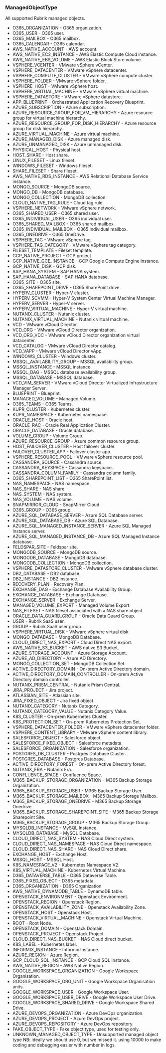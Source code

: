 ### ManagedObjectType
All supported Rubrik managed objects.

- O365_ORGANIZATION - O365 organization.
- O365_USER - O365 user.
- O365_MAILBOX - O365 mailbox.
- O365_CALENDAR - O365 calendar.
- AWS_NATIVE_ACCOUNT - AWS account.
- AWS_NATIVE_EC2_INSTANCE - AWS Elastic Compute Cloud instance.
- AWS_NATIVE_EBS_VOLUME - AWS Elastic Block Store volume.
- VSPHERE_VCENTER - VMware vSphere vCenter.
- VSPHERE_DATACENTER - VMware vSphere datacenter.
- VSPHERE_COMPUTE_CLUSTER - VMware vSphere compute cluster.
- VSPHERE_FOLDER - VMware vSphere folder.
- VSPHERE_HOST - VMware vSphere host.
- VSPHERE_VIRTUAL_MACHINE - VMware vSphere virtual machine.
- VSPHERE_DATASTORE - VMware vSphere datastore.
- APP_BLUEPRINT - Orchestrated Application Recovery Blueprint.
- AZURE_SUBSCRIPTION - Azure subscription.
- AZURE_RESOURCE_GROUP_FOR_VM_HIERARCHY - Azure resource group for virtual machine hierarchy.
- AZURE_RESOURCE_GROUP_FOR_DISK_HIERARCHY - Azure resource group for disk hierarchy.
- AZURE_VIRTUAL_MACHINE - Azure virtual machine.
- AZURE_MANAGED_DISK - Azure managed disk.
- AZURE_UNMANAGED_DISK - Azure unmanaged disk.
- PHYSICAL_HOST - Physical host.
- HOST_SHARE - Host share.
- LINUX_FILESET - Linux fileset.
- WINDOWS_FILESET - Windows fileset.
- SHARE_FILESET - Share fileset.
- AWS_NATIVE_RDS_INSTANCE - AWS Relational Database Service instance.
- MONGO_SOURCE - MongoDB source.
- MONGO_DB - MongoDB database.
- MONGO_COLLECTION - MongoDB collection.
- CLOUD_NATIVE_TAG_RULE - Cloud tag rule.
- VSPHERE_NETWORK - VMware vSphere network.
- O365_SHARED_USER - O365 shared user.
- O365_INDIVIDUAL_USER - O365 individual user.
- O365_SHARED_MAILBOX - O365 shared mailbox.
- O365_INDIVIDUAL_MAILBOX - O365 individual mailbox.
- O365_ONEDRIVE - O365 OneDrive.
- VSPHERE_TAG - VMware vSphere tag.
- VSPHERE_TAG_CATEGORY - VMware vSphere tag category.
- FILESET_TEMPLATE - Fileset template.
- GCP_NATIVE_PROJECT - GCP project.
- GCP_NATIVE_GCE_INSTANCE - GCP Google Compute Engine instance.
- GCP_NATIVE_DISK - GCP disk.
- SAP_HANA_SYSTEM - SAP HANA system.
- SAP_HANA_DATABASE - SAP HANA database.
- O365_SITE - O365 site.
- O365_SHAREPOINT_DRIVE - O365 SharePoint drive.
- HYPERV_CLUSTER - Hyper-V cluster.
- HYPERV_SCVMM - Hyper-V System Center Virtual Machine Manager.
- HYPERV_SERVER - Hyper-V server.
- HYPERV_VIRTUAL_MACHINE - Hyper-V virtual machine.
- NUTANIX_CLUSTER - Nutanix cluster.
- NUTANIX_VIRTUAL_MACHINE - Nutanix virtual machine.
- VCD - VMware vCloud Director.
- VCD_ORG - VMware vCloud Director organization.
- VCD_ORG_VDC - VMware vCloud Director organization virtual datacenter.
- VCD_CATALOG - VMware vCloud Director catalog.
- VCD_VAPP - VMware vCloud Director vApp.
- WINDOWS_CLUSTER - Windows cluster.
- MSSQL_AVAILABILITY_GROUP - MSSQL availability group.
- MSSQL_INSTANCE - MSSQL instance.
- MSSQL_DAG - MSSQL database availability group.
- MSSQL_DATABASE - MSSQL database.
- VCD_VIM_SERVER - VMware vCloud Director Virtualized Infrastructure Manager Server.
- BLUEPRINT - Blueprint.
- MANAGED_VOLUME - Managed Volume.
- O365_TEAMS - O365 Teams.
- KUPR_CLUSTER - Kubernetes cluster.
- KUPR_NAMESPACE - Kubernetes namespace.
- ORACLE_HOST - Oracle host.
- ORACLE_RAC - Oracle Real Application Cluster.
- ORACLE_DATABASE - Oracle database.
- VOLUME_GROUP - Volume Group.
- AZURE_RESOURCE_GROUP - Azure common resource group.
- HOST_FAILOVER_CLUSTER - Host failover cluster.
- FAILOVER_CLUSTER_APP - Failover cluster app.
- VSPHERE_RESOURCE_POOL - VMware vSphere resource pool.
- CASSANDRA_SOURCE - Cassandra source.
- CASSANDRA_KEYSPACE - Cassandra keyspace.
- CASSANDRA_COLUMN_FAMILY - Cassandra column family.
- O365_SHAREPOINT_LIST - O365 SharePoint list.
- NAS_NAMESPACE - NAS namespace.
- NAS_SHARE - NAS share.
- NAS_SYSTEM - NAS system.
- NAS_VOLUME - NAS volume.
- SNAPMIRROR_CLOUD - SnapMirror Cloud.
- O365_GROUP - O365 group.
- AZURE_SQL_DATABASE_SERVER - Azure SQL Database server.
- AZURE_SQL_DATABASE_DB - Azure SQL Database.
- AZURE_SQL_MANAGED_INSTANCE_SERVER - Azure SQL Managed Instance server.
- AZURE_SQL_MANAGED_INSTANCE_DB - Azure SQL Managed Instance database.
- FELDSPAR_SITE - Feldspar site.
- MONGODB_SOURCE - MongoDB source.
- MONGODB_DATABASE - MongoDB database.
- MONGODB_COLLECTION - MongoDB collection.
- VSPHERE_DATASTORE_CLUSTER - VMware vSphere database cluster.
- DB2_DATABASE - DB2 database.
- DB2_INSTANCE - DB2 instance.
- RECOVERY_PLAN - Recovery Plan.
- EXCHANGE_DAG - Exchange Database Availability Group.
- EXCHANGE_DATABASE - Exchange Database.
- EXCHANGE_SERVER - Exchange Server.
- MANAGED_VOLUME_EXPORT - Managed Volume Export.
- NAS_FILESET - NAS fileset associated with a NAS share object.
- ORACLE_DATA_GUARD_GROUP - Oracle Data Guard Group.
- USER - Rubrik SaaS user.
- GROUP - Rubrik SaaS user group.
- VSPHERE_VIRTUAL_DISK - VMware vSphere virtual disk.
- MONGO_DATABASE - MongoDB Database.
- CLOUD_DIRECT_NAS_EXPORT - Cloud Direct NAS export.
- AWS_NATIVE_S3_BUCKET - AWS native S3 Bucket.
- AZURE_STORAGE_ACCOUNT - Azure Storage Account.
- AZURE_AD_DIRECTORY - Azure AD Directory.
- MONGO_COLLECTION_SET - MongoDB Collection Set.
- ACTIVE_DIRECTORY_DOMAIN - On-prem Active Directory domain.
- ACTIVE_DIRECTORY_DOMAIN_CONTROLLER - On-prem Active Directory domain controller.
- NUTANIX_PRISM_CENTRAL - Nutanix Prism Central.
- JIRA_PROJECT - Jira project.
- ATLASSIAN_SITE - Atlassian site.
- JIRA_FIXED_OBJECT - Jira fixed object.
- NUTANIX_CATEGORY - Nutanix Category.
- NUTANIX_CATEGORY_VALUE - Nutanix Category Value.
- K8S_CLUSTER - On-prem Kubernetes Cluster.
- K8S_PROTECTION_SET - On-prem Kubernetes Protection Set.
- VSPHERE_DATACENTER_FOLDER - VMware vSphere datacenter folder.
- VSPHERE_CONTENT_LIBRARY - VMware vSphere content library.
- SALESFORCE_OBJECT - Salesforce object.
- SALESFORCE_FIXED_OBJECT - Salesforce metadata.
- SALESFORCE_ORGANIZATION - Salesforce organization.
- POSTGRES_DB_CLUSTER - Postgres Database Cluster.
- POSTGRES_DATABASE - Postgres Database.
- ACTIVE_DIRECTORY_FOREST - On-prem Active Directory forest.
- NUTANIX_ERA - Nutanix Era.
- CONFLUENCE_SPACE - Confluence Space.
- M365_BACKUP_STORAGE_ORGANIZATION - M365 Backup Storage Organization.
- M365_BACKUP_STORAGE_USER - M365 Backup Storage User.
- M365_BACKUP_STORAGE_MAILBOX - M365 Backup Storage Mailbox.
- M365_BACKUP_STORAGE_ONEDRIVE - M365 Backup Storage Onedrive.
- M365_BACKUP_STORAGE_SHAREPOINT_SITE - M365 Backup Storage Sharepoint Site.
- M365_BACKUP_STORAGE_GROUP - M365 Backup Storage Group.
- MYSQLDB_INSTANCE - MySQL Instance.
- MYSQLDB_DATABASE - MySQL Database.
- CLOUD_DIRECT_NAS_SYSTEM - NAS Cloud Direct system.
- CLOUD_DIRECT_NAS_NAMESPACE - NAS Cloud Direct namespace.
- CLOUD_DIRECT_NAS_SHARE - NAS Cloud Direct share.
- EXCHANGE_HOST - Exchange Host.
- MSSQL_HOST - MSSQL Host.
- K8S_NAMESPACE_V2 - Kubernetes Namespace V2.
- K8S_VIRTUAL_MACHINE - Kubernetes Virtual Machine.
- D365_DATAVERSE_TABLE - D365 Dataverse Table.
- D365_FIXED_OBJECT - D365 metadata.
- D365_ORGANIZATION - D365 Organization.
- AWS_NATIVE_DYNAMODB_TABLE - DynamoDB table.
- OPENSTACK_ENVIRONMENT - Openstack Environment.
- OPENSTACK_REGION - Openstack Region.
- OPENSTACK_AVAILABILITY_ZONE - Openstack Availability Zone.
- OPENSTACK_HOST - Openstack Host.
- OPENSTACK_VIRTUAL_MACHINE - Openstack Virtual Machine.
- ROOT - Root Node.
- OPENSTACK_DOMAIN - Openstack Domain.
- OPENSTACK_PROJECT - Openstack Project.
- CLOUD_DIRECT_NAS_BUCKET - NAS Cloud direct bucket.
- K8S_LABEL - Kubernetes label.
- INFORMIX_INSTANCE - Informix Instance.
- AZURE_REGION - Azure Region.
- GCP_CLOUD_SQL_INSTANCE - GCP Cloud SQL Instance.
- AWS_NATIVE_REGION - AWS Native Region.
- GOOGLE_WORKSPACE_ORGANIZATION - Google Workspace Organisation.
- GOOGLE_WORKSPACE_ORG_UNIT - Google Workspace Organisation units.
- GOOGLE_WORKSPACE_USER - Google Workspace User.
- GOOGLE_WORKSPACE_USER_DRIVE - Google Workspace User Drive.
- GOOGLE_WORKSPACE_SHARED_DRIVE - Google Workspace Shared Drive.
- AZURE_DEVOPS_ORGANIZATION - Azure DevOps organization.
- AZURE_DEVOPS_PROJECT - Azure DevOps project.
- AZURE_DEVOPS_REPOSITORY - Azure DevOps repository.
- FAKE_OBJECT_TYPE - Fake object type, used for testing only.
- UNKNOWN_MANAGED_OBJECT_TYPE - Unsupported managed object type
NB: ideally we should use 0, but we missed it.
using 10000 to make coding and debugging easier with number in logs.
